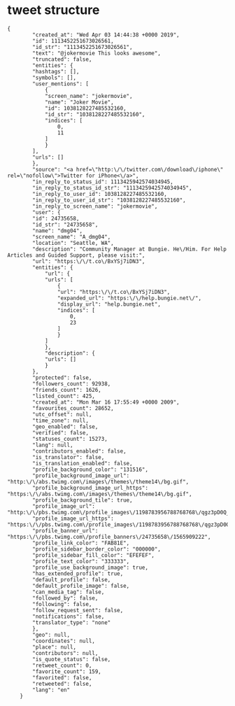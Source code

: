 # tweet structure

    {
            "created_at": "Wed Apr 03 14:44:38 +0000 2019",
            "id": 1113452251673026561,
            "id_str": "1113452251673026561",
            "text": "@jokermovie This looks awesome",
            "truncated": false,
            "entities": {
            "hashtags": [],
            "symbols": [],
            "user_mentions": [
                {
                "screen_name": "jokermovie",
                "name": "Joker Movie",
                "id": 1038128227485532160,
                "id_str": "1038128227485532160",
                "indices": [
                    0,
                    11
                ]
                }
            ],
            "urls": []
            },
            "source": "<a href=\"http:\/\/twitter.com\/download\/iphone\" rel=\"nofollow\">Twitter for iPhone<\/a>",
            "in_reply_to_status_id": 1113425942574034945,
            "in_reply_to_status_id_str": "1113425942574034945",
            "in_reply_to_user_id": 1038128227485532160,
            "in_reply_to_user_id_str": "1038128227485532160",
            "in_reply_to_screen_name": "jokermovie",
            "user": {
            "id": 24735658,
            "id_str": "24735658",
            "name": "dmg04",
            "screen_name": "A_dmg04",
            "location": "Seattle, WA",
            "description": "Community Manager at Bungie. He\/Him. For Help Articles and Guided Support, please visit:",
            "url": "https:\/\/t.co\/BxYSj7iDN3",
            "entities": {
                "url": {
                "urls": [
                    {
                    "url": "https:\/\/t.co\/BxYSj7iDN3",
                    "expanded_url": "https:\/\/help.bungie.net\/",
                    "display_url": "help.bungie.net",
                    "indices": [
                        0,
                        23
                    ]
                    }
                ]
                },
                "description": {
                "urls": []
                }
            },
            "protected": false,
            "followers_count": 92938,
            "friends_count": 1626,
            "listed_count": 425,
            "created_at": "Mon Mar 16 17:55:49 +0000 2009",
            "favourites_count": 28652,
            "utc_offset": null,
            "time_zone": null,
            "geo_enabled": false,
            "verified": false,
            "statuses_count": 15273,
            "lang": null,
            "contributors_enabled": false,
            "is_translator": false,
            "is_translation_enabled": false,
            "profile_background_color": "131516",
            "profile_background_image_url": "http:\/\/abs.twimg.com\/images\/themes\/theme14\/bg.gif",
            "profile_background_image_url_https": "https:\/\/abs.twimg.com\/images\/themes\/theme14\/bg.gif",
            "profile_background_tile": true,
            "profile_image_url": "http:\/\/pbs.twimg.com\/profile_images\/1198783956788768768\/qgz3pD0Q_normal.jpg",
            "profile_image_url_https": "https:\/\/pbs.twimg.com\/profile_images\/1198783956788768768\/qgz3pD0Q_normal.jpg",
            "profile_banner_url": "https:\/\/pbs.twimg.com\/profile_banners\/24735658\/1565909222",
            "profile_link_color": "FAB81E",
            "profile_sidebar_border_color": "000000",
            "profile_sidebar_fill_color": "EFEFEF",
            "profile_text_color": "333333",
            "profile_use_background_image": true,
            "has_extended_profile": true,
            "default_profile": false,
            "default_profile_image": false,
            "can_media_tag": false,
            "followed_by": false,
            "following": false,
            "follow_request_sent": false,
            "notifications": false,
            "translator_type": "none"
            },
            "geo": null,
            "coordinates": null,
            "place": null,
            "contributors": null,
            "is_quote_status": false,
            "retweet_count": 0,
            "favorite_count": 159,
            "favorited": false,
            "retweeted": false,
            "lang": "en"
        }
